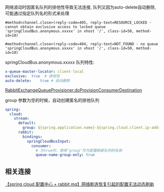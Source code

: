网络波动时因匿名队列的排他性导致无法连接, 队列又因为auto-delete自动删除, 可能通过指定队列名的形式来处理

```log
#method<channel.close>(reply-code=405, reply-text=RESOURCE_LOCKED - cannot obtain exclusive access to locked queue 'springCloudBus.anonymous.xxxxx' in vhost '/', class-id=50, method-id=10)

#method<channel.close>(reply-code=404, reply-text=NOT_FOUND - no queue 'springCloudBus.anonymous.xxxxx' in vhost '/', class-id=50, method-id=10)
```

springCloudBus.anonymous.xxxxx 队列特性:
```yaml
x-queue-master-locator:	client-local
exclusive:	true  # 排他性
auto-delete:	true # 自动删除
```

[RabbitExchangeQueueProvisioner.doProvisionConsumerDestination](https://github.com/spring-cloud/spring-cloud-stream/blob/2916acfac7747cd842d7aa91ef2979adf345abc0/binders/rabbit-binder/spring-cloud-stream-binder-rabbit-core/src/main/java/org/springframework/cloud/stream/binder/rabbit/provisioning/RabbitExchangeQueueProvisioner.java#L233)

group 参数为空的时候，自动创建匿名的排他队列


```yaml
spring:
  cloud:
    stream:
      default:
        group: ${spring.application.name}-${spring.cloud.client.ip-address}-${server.port}
      rabbit:
        bindings:
          springCloudBusInput:
            consumer:
              # 为true时，使用‘group’作为配置刷新队列的名称
              queue-name-group-only: true
```
## 相关连接
[【spring cloud 配置中心 + rabbit mq】网络断连恢复引起的配置无法动态刷新](https://www.jianshu.com/p/84f0667fa277)